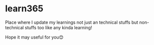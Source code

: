 # learn365

Place where I update my learnings not just an technical stuffs
but non-technical stuffs too like any kinda learning!

Hope it may useful for you😊
